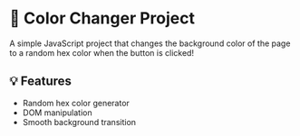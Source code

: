 # 🎨 Color Changer Project

A simple JavaScript project that changes the background color of the page to a random hex color when the button is clicked!

## 💡 Features
- Random hex color generator
- DOM manipulation
- Smooth background transition
